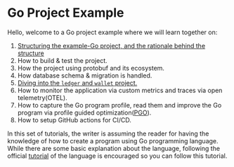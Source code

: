 # Go Project Example

Hello, welcome to a Go project example where we will learn together on:

1. [Structuring the example-Go project, and the rationale behind the structure](project-structure.md)
1. How to build & test the project.
1. How the project using protobuf and its ecosystem.
1. How database schema & migration is handled.
1. [Diving into the `ledger` and `wallet` project.](ledger-and-wallet.md)
1. How to monitor the application via custom metrics and traces via open telemetry(OTEL).
1. How to capture the Go program profile, read them and improve the Go program via profile guided optimization([PGO](https://go.dev/doc/pgo)).
1. How to setup GitHub actions for CI/CD.

In this set of tutorials, the writer is assuming the reader for having the knowledge of how to create a program using Go programming language. While there are some basic explanation about the language, following the official [tutorial](https://go.dev/doc/tutorial/getting-started) of the language is encouraged so you can follow this tutorial.
